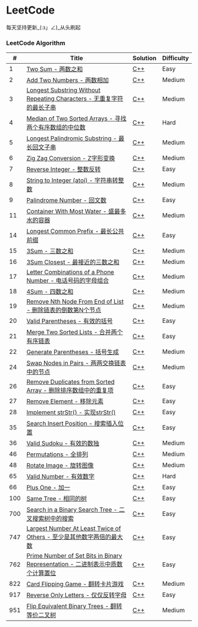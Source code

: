 LeetCode
========
每天坚持更新_(:з」∠)_从头刷起

### LeetCode Algorithm

| # | Title | Solution | Difficulty |
|---| ----- | -------- | ---------- |
|1|[Two Sum - 两数之和](https://leetcode.com/problems/two-sum/) | [C++](https://github.com/CHIANGEL/leetcode/tree/master/leetcode_algorithms/cpp/0001_TwoSum/)|Easy|
|2|[Add Two Numbers - 两数相加](https://leetcode.com/problems/add-two-numbers/) | [C++](https://github.com/CHIANGEL/leetcode/tree/master/leetcode_algorithms/cpp/0002_AddTwoNumbers/)|Medium||
|3|[Longest Substring Without Repeating Characters - 无重复字符的最长子串](https://leetcode.com/problems/longest-substring-without-repeating-characters/)|[C++](https://github.com/CHIANGEL/leetcode/tree/master/leetcode_algorithms/cpp/0003_LongestSubstringWithoutRepeatingCharacters/)|Medium|
|4|[Median of Two Sorted Arrays - 寻找两个有序数组的中位数](https://leetcode.com/problems/median-of-two-sorted-arrays/)|[C++](https://github.com/CHIANGEL/leetcode/tree/master/leetcode_algorithms/cpp/0004_MedianofTwoSortedArrays/)|Hard|
|5|[Longest Palindromic Substring - 最长回文子串](https://leetcode.com/problems/longest-palindromic-substring/)|[C++](https://github.com/CHIANGEL/leetcode/tree/master/leetcode_algorithms/cpp/0005_LongestPalindromicSubstring/)|Medium|
|6|[Zig Zag Conversion - Z字形变换](https://leetcode.com/problems/zigzag-conversion/)|[C++](https://github.com/CHIANGEL/leetcode/tree/master/leetcode_algorithms/cpp/0006_ZigZagConversion/)|Medium|
|7|[Reverse Integer - 整数反转](https://leetcode.com/problems/reverse-integer/)|[C++](https://github.com/CHIANGEL/leetcode/tree/master/leetcode_algorithms/cpp/0007_ReverseInteger/)|Easy|
|8|[String to Integer (atoi) - 字符串转整数](https://leetcode.com/problems/string-to-integer-atoi/)|[C++](https://github.com/CHIANGEL/leetcode/tree/master/leetcode_algorithms/cpp/0008_StringtoInteger%20(atoi)/)|Medium|
|9|[Palindrome Number - 回文数](https://leetcode.com/problems/palindrome-number/)|[C++](https://github.com/CHIANGEL/leetcode/tree/master/leetcode_algorithms/cpp/0009_PalindromeNumber)|Easy|
|11|[Container With Most Water - 盛最多水的容器](https://leetcode.com/problems/container-with-most-water/)|[C++](https://github.com/CHIANGEL/leetcode/tree/master/leetcode_algorithms/cpp/0011_ContainerWithMostWater)|Medium|
|14|[Longest Common Prefix - 最长公共前缀](https://leetcode.com/problems/longest-common-prefix/)|[C++](https://github.com/CHIANGEL/leetcode/tree/master/leetcode_algorithms/cpp/0014_LongestCommonPrefix)|Easy|
|15|[3Sum - 三数之和](https://leetcode.com/problems/3sum/)|[C++](https://github.com/CHIANGEL/leetcode/tree/master/leetcode_algorithms/cpp/0015_3Sum)|Medium|
|16|[3Sum Closest - 最接近的三数之和](https://leetcode.com/problems/3sum-closest/)|[C++](https://github.com/CHIANGEL/leetcode/tree/master/leetcode_algorithms/cpp/0016_3SumClosest)|Medium|
|17|[Letter Combinations of a Phone Number - 电话号码的字母组合](https://leetcode.com/problems/letter-combinations-of-a-phone-number/)|[C++](https://github.com/CHIANGEL/leetcode/tree/master/leetcode_algorithms/cpp/0017_LetterCombinationsofaPhoneNumber)|Medium|
|18|[4Sum - 四数之和](https://leetcode.com/problems/4sum/)|[C++](https://github.com/CHIANGEL/leetcode/tree/master/leetcode_algorithms/cpp/0018_4Sum)|Medium|
|19|[Remove Nth Node From End of List - 删除链表的倒数第N个节点](https://leetcode.com/problems/remove-nth-node-from-end-of-list/)|[C++](https://github.com/CHIANGEL/leetcode/tree/master/leetcode_algorithms/cpp/0019_RemoveNthNodeFromEndofList)|Medium|
|20|[Valid Parentheses - 有效的括号](https://leetcode.com/problems/valid-parentheses/)|[C++](https://github.com/CHIANGEL/leetcode/tree/master/leetcode_algorithms/cpp/0020_ValidParentheses)|Easy|
|21|[Merge Two Sorted Lists - 合并两个有序链表](https://leetcode.com/problems/merge-two-sorted-lists/)|[C++](https://github.com/CHIANGEL/leetcode/tree/master/leetcode_algorithms/cpp/0021_MergeTwoSortedLists)|Easy|
|22|[Generate Parentheses - 括号生成](https://leetcode.com/problems/generate-parentheses/)|[C++](https://github.com/CHIANGEL/leetcode/tree/master/leetcode_algorithms/cpp/0022_GenerateParentheses)|Medium|
|24|[Swap Nodes in Pairs - 两两交换链表中的节点](https://leetcode.com/problems/swap-nodes-in-pairs/)|[C++](https://github.com/CHIANGEL/leetcode/tree/master/leetcode_algorithms/cpp/0024_SwapNodesinPairs)|Medium|
|26|[Remove Duplicates from Sorted Array - 删除排序数组中的重复项](https://leetcode.com/problems/remove-duplicates-from-sorted-array/)|[C++](https://github.com/CHIANGEL/leetcode/tree/master/leetcode_algorithms/cpp/0026_RemoveDuplicatesfromSortedArray)|Easy|
|27|[Remove Element - 移除元素](https://leetcode.com/problems/remove-element/)|[C++](https://github.com/CHIANGEL/leetcode/tree/master/leetcode_algorithms/cpp/0027_RemoveElement)|Easy|
|28|[Implement strStr() - 实现strStr()](https://leetcode.com/problems/implement-strstr/)|[C++](https://github.com/CHIANGEL/leetcode/tree/master/leetcode_algorithms/cpp/0028_ImplementstrStr())|Easy|
|35|[Search Insert Position - 搜索插入位置](https://leetcode.com/problems/search-insert-position/)|[C++](https://github.com/CHIANGEL/leetcode/blob/master/leetcode_algorithms/cpp/0035_SearchInsertPosition)|Easy|
|36|[Valid Sudoku - 有效的数独](https://leetcode.com/problems/valid-sudoku/)|[C++](https://github.com/CHIANGEL/leetcode/tree/master/leetcode_algorithms/cpp/0036_ValidSudoku)|Medium|
|46|[Permutations - 全排列](https://leetcode.com/problems/permutations/)|[C++](https://github.com/CHIANGEL/leetcode/tree/master/leetcode_algorithms/cpp/0046_Permutations)|Medium|
|48|[Rotate Image - 旋转图像](https://leetcode.com/problems/rotate-image/)|[C++](https://github.com/CHIANGEL/leetcode/tree/master/leetcode_algorithms/cpp/0048_RotateImage)|Medium|
|65|[Valid Number - 有效数字](https://leetcode.com/problems/valid-number/)|[C++](https://github.com/CHIANGEL/leetcode/tree/master/leetcode_algorithms/cpp/0065_ValidNumber/)|Hard|
|66|[Plus One - 加一](https://leetcode.com/problems/plus-one/)|[C++](https://github.com/CHIANGEL/leetcode/tree/master/leetcode_algorithms/cpp/0066_PlusOne)|Easy|
|100|[Same Tree - 相同的树](https://leetcode.com/problems/same-tree/)|[C++](https://github.com/CHIANGEL/leetcode/tree/master/leetcode_algorithms/cpp/0100_SameTree)|Easy|
|700|[Search in a Binary Search Tree - 二叉搜索树中的搜索](https://leetcode.com/problems/search-in-a-binary-search-tree/)|[C++](https://github.com/CHIANGEL/leetcode/tree/master/leetcode_algorithms/cpp/0700_SearchinaBinarySearchTree/)|Easy|
|747|[Largest Number At Least Twice of Others - 至少是其他数字两倍的最大数](https://leetcode.com/problems/largest-number-at-least-twice-of-others/)|[C++](https://github.com/CHIANGEL/leetcode/tree/master/leetcode_algorithms/cpp/0747_LargestNumberAtLeastTwiceofOthers/)|Easy|
|762|[Prime Number of Set Bits in Binary Representation - 二进制表示中质数个计算置位](https://leetcode.com/problems/prime-number-of-set-bits-in-binary-representation/)|[C++](https://github.com/CHIANGEL/leetcode/tree/master/leetcode_algorithms/cpp/0762_PrimeNumberofSetBitsinBinaryRepresentation/)|Easy|
|822|[Card Flipping Game - 翻转卡片游戏](https://leetcode.com/problems/card-flipping-game/)|[C++](https://github.com/CHIANGEL/leetcode/tree/master/leetcode_algorithms/cpp/0822_CardFlippingGame/)|Medium|
|917|[Reverse Only Letters - 仅仅反转字母](https://leetcode.com/problems/reverse-only-letters/)|[C++](https://github.com/CHIANGEL/leetcode/tree/master/leetcode_algorithms/cpp/0917_ReverseOnlyLetters/)|Easy|
|951|[Flip Equivalent Binary Trees - 翻转等价二叉树](https://leetcode.com/problems/flip-equivalent-binary-trees/)|[C++](https://github.com/CHIANGEL/leetcode/tree/master/leetcode_algorithms/cpp/0951_FlipEquivalentBinaryTrees/)|Medium|
